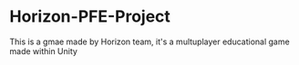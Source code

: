 # Horizon-PFE-Project
This is a gmae made by Horizon team, it's a multuplayer educational game made within Unity
